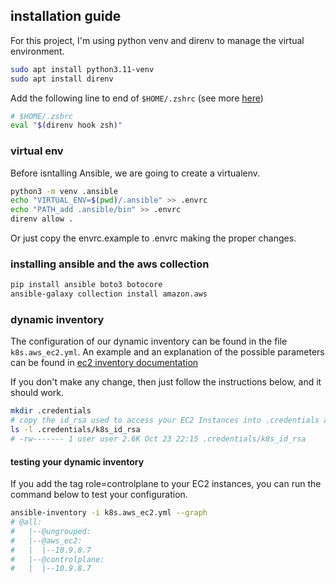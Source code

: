 ## installation guide
For this project, I'm using python venv and direnv to manage the virtual environment.

```bash
sudo apt install python3.11-venv
sudo apt install direnv
```

Add the following line to end of `$HOME/.zshrc` (see more [here](https://direnv.net/docs/hook.html))

```bash
# $HOME/.zshrc
eval "$(direnv hook zsh)"
```

### virtual env
Before isntalling Ansible, we are going to create a virtualenv.

```bash
python3 -m venv .ansible
echo "VIRTUAL_ENV=$(pwd)/.ansible" >> .envrc
echo "PATH_add .ansible/bin" >> .envrc
direnv allow .
```

Or just copy the envrc.example to .envrc making the proper changes.

### installing ansible and the aws collection

```bash
pip install ansible boto3 botocore
ansible-galaxy collection install amazon.aws
```

### dynamic inventory
The configuration of our dynamic inventory can be found in the file `k8s.aws_ec2.yml`.
An example and an explanation of the possible parameters can be found in [ec2 inventory documentation](https://docs.ansible.com/ansible/latest/collections/amazon/aws/aws_ec2_inventory.html)

If you don't make any change, then just follow the instructions below, and it should work.

```bash
mkdir .credentials
# copy the id_rsa used to access your EC2 Instances into .credentials and rename to k8s_id_rsa
ls -l .credentials/k8s_id_rsa
# -rw------- 1 user user 2.6K Oct 23 22:15 .credentials/k8s_id_rsa
```

#### testing your dynamic inventory

If you add the tag role=controlplane to your EC2 instances, you can run the command below to test
your configuration.

```bash
ansible-inventory -i k8s.aws_ec2.yml --graph
# @all:
#   |--@ungrouped:
#   |--@aws_ec2:
#   |  |--10.9.8.7
#   |--@controlplane:
#   |  |--10.9.8.7
```
